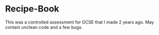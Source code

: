 # Recipe-Book
This was a controlled assessment for GCSE that I made 2 years ago. May contain unclean code and a few bugs.
